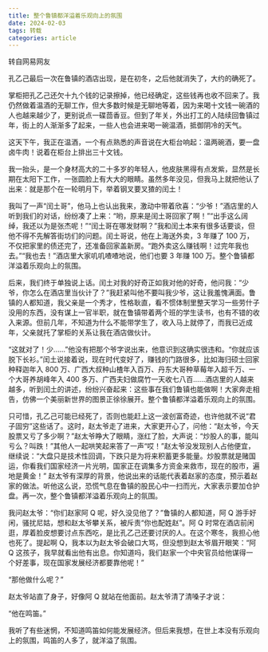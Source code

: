```yaml
---
title: 整个鲁镇都洋溢着乐观向上的氛围
date: 2024-02-03
tags: 转载
categories: article
---
```


转自网易网友

孔乙己最后一次在鲁镇的酒店出现，是在初冬，之后他就消失了，大约的确死了。

掌柜把孔乙己还欠十九个钱的记录擦掉，他已经确定，这些钱再也收不回来了。我仍然做着温酒的无聊工作，但大多数时候是无聊地等着，因为来喝十文钱一碗酒的人也越来越少了，更别说点一碟茴香豆。但到了年关，外出打工的人陆续回鲁镇过年，街上的人渐渐多了起来，一些人也会进来喝一碗温酒，抵御阴冷的天气。

这天下午，我正在温酒，一个有点熟悉的声音说在大柜台响起：温两碗酒，要一盘卤牛肉！说着在柜台上排出三十文钱。

我一抬头，是一个身材高大的二十多岁的年轻人，他皮肤黑得有点发紫，显然是长期在太阳下工作，一张圆脸上有大大的眼睛。虽然多年没见，但我马上就把他认了出来：就是那个在一轮明月下，举着钢叉要叉猹的闰土！

我叫了一声“闰土哥”，他马上也认出我来，激动中带着欣喜：“少爷！”酒店里的人听到我们的对话，纷纷凑了上来：“哟，原来是闰土哥回家了啊！”“出手这么阔绰，我还以为是张杰呢！”“闰土哥在哪发财啊？”我和闰土本来有很多话要谈，但他不得不先解答街坊们的问题。闰土哥说，他在上海送外卖，3 年赚了 100 万，不仅把家里的债还完了，还准备回家盖新房。“跑外卖这么赚钱啊！过完年我也去。”“我也去！”酒店里大家叽叽喳喳地说，他们也要 3 年赚 100 万。整个鲁镇都洋溢着乐观向上的氛围。

后来，我们终于单独说上话。闰土对我的好奇正如我对他的好奇，他问我：“少爷，你怎么在酒店里当伙计了？”我赶紧叫他不要叫我少爷，这让我羞愧满面。鲁镇的人都知道，我父亲是一个秀才，性格耿直，看不惯体制里整天学习一些劳什子没用的东西，没有谋上一官半职，就在鲁镇带着两个班的学生读书，也有不错的收入来源。但前几年，不知道为什么不能带学生了，收入马上就停了，而我已近成年，父亲就托了掌柜的关系让我在酒店做伙计。

“这就对了！少……”他没有把那个爷字说出来，他意识到这确实很违和。“你就应该脱下长衫。”闰土说接着说，现在时代变好了，赚钱的门路很多，比如海归硕士回家种释迦年入 800 万、广西大叔种山楂年入百万、丹东大哥种草莓年入超千万、一个大哥养胡峰年入 400 多万、广西夫妇做腐竹一天收七八百……酒店里的人越来越多，听到闰土的讲述，纷纷兴奋起来：这些事在我们鲁镇也能做啊！大家奔走相告，仿佛一个美丽新世界的图景正徐徐展开。整个鲁镇都洋溢着乐观向上的氛围。

只可惜，孔乙己可能已经死了，否则也能赶上这一波创富奇迹，也许他就不说“君子固穷”这些话了。这时，赵太爷走了进来，大家更开心了，问他：“赵太爷，今天股票又亏了多少啊？”赵太爷睁大了眼睛，涨红了脸，大声说：“炒股人的事，能叫亏么？叫跌！”其他人一起哄笑起来答了一声“哎！”赵太爷没发现别人占他便宜，继续说：“大盘只是技术性回调，下跌只是为将来积蓄更多能量。炒股票就是赌国运，你看我们国家经济一片光明，国家正在调集多方资金来救市，现在的股市，遍地是黄金！” 赵太爷有深厚的背景，他说出来的话能代表着赵家的态度，预示着赵家的做法。听他这么说，恐慌气息在鲁镇的股民心中一扫而光，大家表示要加仓护盘。再一次，整个鲁镇都洋溢着乐观向上的氛围。

我问赵太爷：“你们赵家阿 Q 呢，好久没见他了？”鲁镇的人都知道，阿 Q 游手好闲，骚扰尼姑，想和赵太爷攀关系，被斥责“你也配姓赵”。阿 Q 时常在酒店前闲逛，厚着脸皮想要讨点东西吃，是比孔乙己还要讨厌的人。在这个寒冬，我担心他也死了。提起啊 Q，我本以为赵太爷会破口大骂，但没想到赵太爷眉开眼笑：“阿 Q 这孩子，我早就看出他有出息。你知道吗，我们赵家一个中央官员给他谋得一个好差事，现在国家发展经济都要靠他呢！”

“那他做什么呢？”

赵太爷站直了身子，好像阿 Q 就站在他面前。赵太爷清了清嗓子才说：

“他在鸣笛。”

我听了有些迷惘，不知道鸣笛如何能发展经济。但后来我想，在世上本没有乐观向上的氛围，鸣笛的人多了，就洋溢了氛围。
